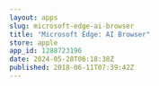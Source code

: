 ```yaml
---
layout: apps
slug: microsoft-edge-ai-browser
title: "Microsoft Edge: AI Browser"
store: apple
app_id: 1288723196
date: 2024-05-28T06:18:38Z
published: 2018-06-11T07:39:42Z
---
```

